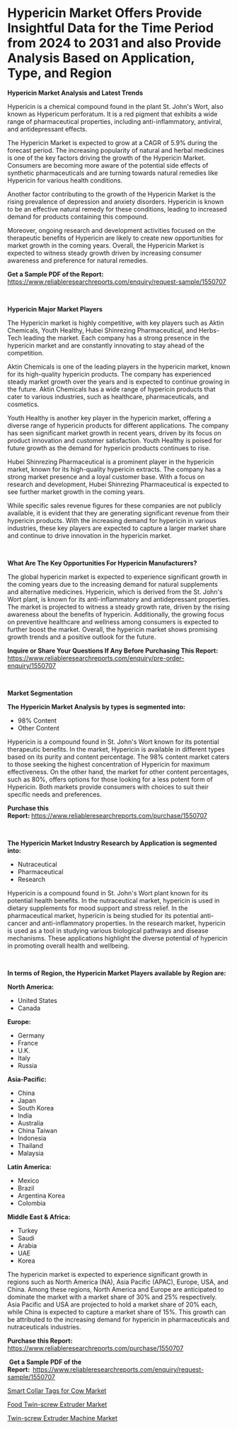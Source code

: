 <p><h1>Hypericin Market Offers Provide Insightful Data for the Time Period from 2024 to 2031 and also Provide Analysis Based on Application, Type, and Region</h1></p><p><strong>Hypericin Market Analysis and Latest Trends</strong></p>
<p><p>Hypericin is a chemical compound found in the plant St. John's Wort, also known as Hypericum perforatum. It is a red pigment that exhibits a wide range of pharmaceutical properties, including anti-inflammatory, antiviral, and antidepressant effects.</p><p>The Hypericin Market is expected to grow at a CAGR of 5.9% during the forecast period. The increasing popularity of natural and herbal medicines is one of the key factors driving the growth of the Hypericin Market. Consumers are becoming more aware of the potential side effects of synthetic pharmaceuticals and are turning towards natural remedies like Hypericin for various health conditions.</p><p>Another factor contributing to the growth of the Hypericin Market is the rising prevalence of depression and anxiety disorders. Hypericin is known to be an effective natural remedy for these conditions, leading to increased demand for products containing this compound.</p><p>Moreover, ongoing research and development activities focused on the therapeutic benefits of Hypericin are likely to create new opportunities for market growth in the coming years. Overall, the Hypericin Market is expected to witness steady growth driven by increasing consumer awareness and preference for natural remedies.</p></p>
<p><strong>Get a Sample PDF of the Report:&nbsp;</strong> <a href="https://www.reliableresearchreports.com/enquiry/request-sample/1550707">https://www.reliableresearchreports.com/enquiry/request-sample/1550707</a></p>
<p>&nbsp;</p>
<p><strong>Hypericin Major Market Players</strong></p>
<p><p>The Hypericin market is highly competitive, with key players such as Aktin Chemicals, Youth Healthy, Hubei Shinrezing Pharmaceutical, and Herbs-Tech leading the market. Each company has a strong presence in the hypericin market and are constantly innovating to stay ahead of the competition.</p><p>Aktin Chemicals is one of the leading players in the hypericin market, known for its high-quality hypericin products. The company has experienced steady market growth over the years and is expected to continue growing in the future. Aktin Chemicals has a wide range of hypericin products that cater to various industries, such as healthcare, pharmaceuticals, and cosmetics.</p><p>Youth Healthy is another key player in the hypericin market, offering a diverse range of hypericin products for different applications. The company has seen significant market growth in recent years, driven by its focus on product innovation and customer satisfaction. Youth Healthy is poised for future growth as the demand for hypericin products continues to rise.</p><p>Hubei Shinrezing Pharmaceutical is a prominent player in the hypericin market, known for its high-quality hypericin extracts. The company has a strong market presence and a loyal customer base. With a focus on research and development, Hubei Shinrezing Pharmaceutical is expected to see further market growth in the coming years.</p><p>While specific sales revenue figures for these companies are not publicly available, it is evident that they are generating significant revenue from their hypericin products. With the increasing demand for hypericin in various industries, these key players are expected to capture a larger market share and continue to drive innovation in the hypericin market.</p></p>
<p>&nbsp;</p>
<p><strong>What Are The Key Opportunities For Hypericin Manufacturers?</strong></p>
<p><p>The global hypericin market is expected to experience significant growth in the coming years due to the increasing demand for natural supplements and alternative medicines. Hypericin, which is derived from the St. John's Wort plant, is known for its anti-inflammatory and antidepressant properties. The market is projected to witness a steady growth rate, driven by the rising awareness about the benefits of hypericin. Additionally, the growing focus on preventive healthcare and wellness among consumers is expected to further boost the market. Overall, the hypericin market shows promising growth trends and a positive outlook for the future.</p></p>
<p><strong>Inquire or Share Your Questions If Any Before Purchasing This Report:</strong> <a href="https://www.reliableresearchreports.com/enquiry/pre-order-enquiry/1550707">https://www.reliableresearchreports.com/enquiry/pre-order-enquiry/1550707</a></p>
<p>&nbsp;</p>
<p><strong>Market Segmentation</strong></p>
<p><strong>The Hypericin Market Analysis by types is segmented into:</strong></p>
<p><ul><li>98% Content</li><li>Other Content</li></ul></p>
<p><p>Hypericin is a compound found in St. John's Wort known for its potential therapeutic benefits. In the market, Hypericin is available in different types based on its purity and content percentage. The 98% content market caters to those seeking the highest concentration of Hypericin for maximum effectiveness. On the other hand, the market for other content percentages, such as 80%, offers options for those looking for a less potent form of Hypericin. Both markets provide consumers with choices to suit their specific needs and preferences.</p></p>
<p><strong>Purchase this Report:&nbsp;</strong><a href="https://www.reliableresearchreports.com/purchase/1550707">https://www.reliableresearchreports.com/purchase/1550707</a></p>
<p>&nbsp;</p>
<p><strong>The Hypericin Market Industry Research by Application is segmented into:</strong></p>
<p><ul><li>Nutraceutical</li><li>Pharmaceutical</li><li>Research</li></ul></p>
<p><p>Hypericin is a compound found in St. John's Wort plant known for its potential health benefits. In the nutraceutical market, hypericin is used in dietary supplements for mood support and stress relief. In the pharmaceutical market, hypericin is being studied for its potential anti-cancer and anti-inflammatory properties. In the research market, hypericin is used as a tool in studying various biological pathways and disease mechanisms. These applications highlight the diverse potential of hypericin in promoting overall health and wellbeing.</p></p>
<p>&nbsp;</p>
<p><strong>In terms of Region, the Hypericin Market Players available by Region are:</strong></p>
<p>
    <p> <strong> North America: </strong>
        <ul>
            <li>United States</li>
            <li>Canada</li>
        </ul>
        </p> 
    <p> <strong> Europe: </strong>
        <ul>
            <li>Germany</li>
            <li>France</li>
            <li>U.K.</li>
            <li>Italy</li>
            <li>Russia</li>
        </ul>
        </p> 
    <p> <strong> Asia-Pacific: </strong>
        <ul>
            <li>China</li>
            <li>Japan</li>
            <li>South Korea</li>
            <li>India</li>
            <li>Australia</li>
            <li>China Taiwan</li>
            <li>Indonesia</li>
            <li>Thailand</li>
            <li>Malaysia</li>
        </ul>
        </p> 
    <p> <strong> Latin America: </strong>
        <ul>
            <li>Mexico</li>
            <li>Brazil</li>
            <li>Argentina Korea</li>
            <li>Colombia</li>
        </ul>
        </p> 
    <p> <strong> Middle East & Africa: </strong>
        <ul>
            <li>Turkey</li>
            <li>Saudi</li>
            <li>Arabia</li>
            <li>UAE</li>
            <li>Korea</li>
        </ul>
    </p>
    </p>
<p><p>The hypericin market is expected to experience significant growth in regions such as North America (NA), Asia Pacific (APAC), Europe, USA, and China. Among these regions, North America and Europe are anticipated to dominate the market with a market share of 30% and 25% respectively. Asia Pacific and USA are projected to hold a market share of 20% each, while China is expected to capture a market share of 15%. This growth can be attributed to the increasing demand for hypericin in pharmaceuticals and nutraceuticals industries.</p></p>
<p><strong>Purchase this Report: </strong><a href="https://www.reliableresearchreports.com/purchase/1550707">https://www.reliableresearchreports.com/purchase/1550707</a></p>
<p>&nbsp;<strong>Get a Sample PDF of the Report:&nbsp;&nbsp;</strong><a href="https://www.reliableresearchreports.com/enquiry/request-sample/1550707">https://www.reliableresearchreports.com/enquiry/request-sample/1550707</a></p>
<p><strong></strong></p>
<p><p><a href="https://view.publitas.com/reportprime-1/decoding-the-smart-collar-tags-for-cow-market-a-deep-dive-into-the-latest-market-trends-market-segmentation-and-competitive-analysis/">Smart Collar Tags for Cow Market</a></p><p><a href="https://view.publitas.com/reportprime-1/food-twin-screw-extruder-market-growth-market-trends-covid-19-impact-and-forecasts-for-period-from-2023-2030/">Food Twin-screw Extruder Market</a></p><p><a href="https://view.publitas.com/reportprime-1/twin-screw-extruder-machine-market-size-reflecting-a-forecast-till-2030-market-by-type-by-application-and-by-geography/">Twin-screw Extruder Machine Market</a></p></p>